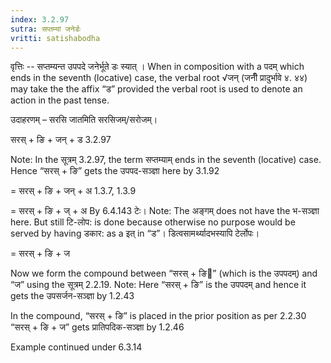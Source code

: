 ```yaml
---
index: 3.2.97
sutra: सप्तम्यां जनेर्डः
vritti: satishabodha
---
```






वृत्तिः -- सप्तम्यन्त उपपदे जनेर्भूते डः स्यात् । When in composition with a पदम् which ends in the seventh (locative) case, the verbal root √जन् (जनीँ प्रादुर्भावे ४. ४४) may take the the affix “ड” provided the verbal root is used to denote an action in the past tense.


उदाहरणम् – सरसि जातमिति सरसिजम्/सरोजम्।


सरस् + ङि + जन् + ड 3.2.97

Note: In the सूत्रम् 3.2.97, the term सप्तम्याम् ends in the seventh (locative) case. Hence “सरस् + ङि” gets the उपपद-सञ्ज्ञा here by 3.1.92

= सरस् + ङि + जन् + अ 1.3.7, 1.3.9

= सरस् + ङि + ज् + अ By 6.4.143 टेः। Note: The अङ्गम् does not have the भ-सञ्ज्ञा here. But still टि-लोप: is done because otherwise no purpose would be served by having डकार: as a इत् in “ड”। डित्वसामर्थ्यादभस्यापि टेर्लोपः।

= सरस् + ङि + ज


Now we form the compound between “सरस् + ङि” (which is the उपपदम्) and “ज” using the सूत्रम् 2.2.19. Note: Here “सरस् + ङि” is the उपपदम् and hence it gets the उपसर्जन-सञ्ज्ञा by 1.2.43

In the compound, “सरस् + ङि” is placed in the prior position as per 2.2.30
“सरस् + ङि + ज” gets प्रातिपदिक-सञ्ज्ञा by 1.2.46


Example continued under 6.3.14

